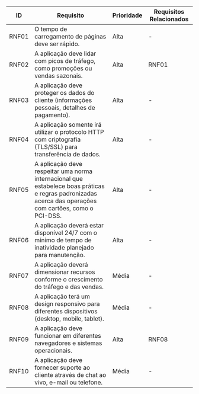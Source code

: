 | ID  | Requisito | Prioridade | Requisitos Relacionados
| ------------- | ------------- |------------- |------------- |
|RNF01| O tempo de carregamento de páginas deve ser rápido.| Alta | - |
|RNF02| A aplicação deve lidar com picos de tráfego, como promoções ou vendas sazonais.| Alta | RNF01 |
|RNF03| A aplicação deve proteger os dados do cliente (informações pessoais, detalhes de pagamento).| Alta | - |
|RNF04| A aplicação somente irá utilizar o protocolo HTTP com criptografia (TLS/SSL) para transferência de dados.| Alta | - |
|RNF05| A aplicação deve respeitar uma norma internacional que estabelece boas práticas e regras padronizadas acerca das operações com cartões, como o PCI-DSS.| Alta | - |
|RNF06| A aplicação deverá estar disponível 24/7 com o mínimo de tempo de inatividade planejado para manutenção.| Alta | - |
|RNF07| A aplicação deverá dimensionar recursos conforme o crescimento do tráfego e das vendas.| Média | - |
|RNF08| A aplicação terá um design responsivo para diferentes dispositivos (desktop, mobile, tablet).| Média | - |
|RNF09| A aplicação deve funcionar em diferentes navegadores e sistemas operacionais.| Alta | RNF08 |
|RNF10| A aplicação deve fornecer suporte ao cliente através de chat ao vivo, e-mail ou telefone.| Média | - |
